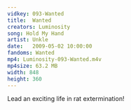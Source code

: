 ```yaml
---
vidkey: 093-Wanted
title:  Wanted
creators: Luminosity
song: Hold My Hand
artist: Unkle
date:   2009-05-02 10:00:00
fandoms: Wanted
mp4: Luminosity-093-Wanted.m4v
mp4size: 63.2 MB
width: 848
height: 360
---
```


Lead an exciting life in rat extermination!
  